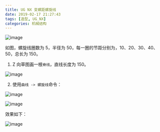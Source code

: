 ```yaml
---
title: UG NX 变螺距螺旋线
date: 2019-02-17 21:27:43
tags: [造型, UG_NX]
categories: 机械结构
---
```


![image](http://image.huvjie.com/190217-01_img01.jpg)

<!--more-->

如图，螺旋线圈数为 5，半径为 50，每一圈的节距分别为，10、20、30、40、50，总长为 150。

1. Z 向草图画一根`脊线`，直线长度为 150。

![image](http://image.huvjie.com/190217-01_img02.jpg)


2. 使用`曲线 -> 螺旋线`命令：

![image](http://image.huvjie.com/190217-01_img03.jpg)

![image](http://image.huvjie.com/190217-01_img04.jpg)


效果如下：

![image](http://image.huvjie.com/190217-01_img05.jpg)